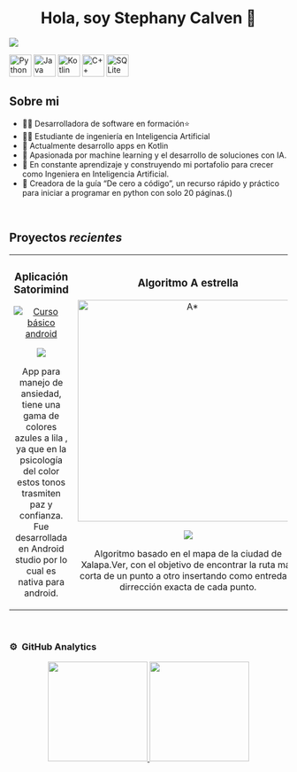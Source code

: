 <div align="center">
<h1 align="center">Hola, soy Stephany Calven</a> 👋</h1>
</div>
<img src="https://i.imgur.com/Kd4jvy3.png">

<p align="left">
  <img src="https://cdn.jsdelivr.net/gh/devicons/devicon/icons/python/python-original.svg" alt="Python" width="40" height="40"/>
  <img src="https://cdn.jsdelivr.net/gh/devicons/devicon/icons/java/java-original.svg" alt="Java" width="40" height="40"/>
  <img src="https://cdn.jsdelivr.net/gh/devicons/devicon/icons/kotlin/kotlin-original.svg" alt="Kotlin" width="40" height="40"/>
  <img src="https://cdn.jsdelivr.net/gh/devicons/devicon/icons/cplusplus/cplusplus-original.svg" alt="C++" width="40" height="40"/>
  <img src="https://cdn.jsdelivr.net/gh/devicons/devicon/icons/sqlite/sqlite-original.svg" alt="SQLite" width="40" height="40"/>
</p>

## Sobre mi

- 👩‍💻 Desarrolladora de software en formación⭐ 
- 🧑‍🏫 Estudiante de ingeniería en Inteligencia Artificial
- 📲 Actualmente desarrollo apps en Kotlin 
- 🤖 Apasionada por machine learning y el desarrollo de soluciones con IA.
- 🚀 En constante aprendizaje y construyendo mi portafolio para crecer como Ingeniera en Inteligencia Artificial.
- 📗 Creadora de la guía “De cero a código”, un recurso rápido y práctico para iniciar a programar en python con solo 20 páginas.()
<br>

## Proyectos *recientes*
<table>
<tr>
<td width="50%">
<h3 align="center">Aplicación Satorimind</h3>
<div align="center">
<a href="https://github.com/STEPHANY-fany/SATORIMIND" target="_blank"><img src="https://i.imgur.com/JPLa8Zm.png width="400" alt="Curso básico android"></a>
<p>
<a href="https://github.com/STEPHANY-fany/SATORIMIND" target="_blank">
<img src="https://img.shields.io/badge/CÓDIGO-ff9?style=for-the-badge&logo=github&logoColor=black">
</a>

</p>
<p> App para manejo de ansiedad, tiene una gama de colores  azules a lila , ya que en la psicología del color estos tonos trasmiten paz y confianza. Fue desarrollada en Android studio por lo cual es nativa para android.  </p>
</div>
                                                                                      
</td>

                                                                                      
</td>       

<td width="50%">
<h3 align="center">Algoritmo A estrella </h3>
<div align="center">
<a href="https://github.com/STEPHANY-fany/Fany/blob/main/A*" target="_blank"><img src="https://i.imgur.com/zqUOgrn.png" width="400" alt="A*"></a>
<p>
<a href="https://github.com/STEPHANY-fany/Fany/blob/main/A*" target="_blank">
<img src="https://img.shields.io/badge/C%C3%93DIGO-cfaae0?style=for-the-badge&logo=github&logoColor=black">
</a>

</p>
<p> Algoritmo basado en el mapa de la ciudad de Xalapa.Ver, con el objetivo de encontrar la ruta más corta de un punto a otro insertando como entreda la dirrección exacta de cada punto.</p>
</div>
                                                                                      
</td>  
</table>                                                                                 
</div>
<br>

### ⚙️ &nbsp;GitHub Analytics

<p align="center">
<a href="https://github.com/ArisGuimera">
  <img height="180em" src="https://github-readme-stats-eight-theta.vercel.app/api?username=ArisGuimera&show_icons=true&theme=algolia&include_all_commits=true&count_private=true"/>
  <img height="180em" src="https://github-readme-stats-eight-theta.vercel.app/api/top-langs/?username=ArisGuimera&layout=compact&langs_count=8&theme=algolia"/>
</a>
</p>
